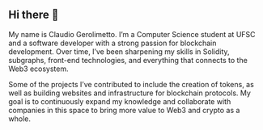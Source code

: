 ## Hi there 👋
My name is Claudio Gerolimetto.
I’m a Computer Science student at UFSC and a software developer with a strong passion for blockchain development. Over time, I’ve been sharpening my skills in Solidity, subgraphs, front-end technologies, and everything that connects to the Web3 ecosystem.

Some of the projects I’ve contributed to include the creation of tokens, as well as building websites and infrastructure for blockchain protocols. My goal is to continuously expand my knowledge and collaborate with companies in this space to bring more value to Web3 and crypto as a whole.
